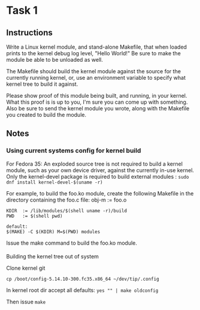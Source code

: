 # Task 1

## Instructions
Write a Linux kernel module, and stand-alone Makefile, that when loaded
prints to the kernel debug log level, "Hello World!"  Be sure to make
the module be able to be unloaded as well.

The Makefile should build the kernel module against the source for the
currently running kernel, or, use an environment variable to specify
what kernel tree to build it against.

Please show proof of this module being built, and running, in your
kernel.  What this proof is is up to you, I'm sure you can come up with
something.  Also be sure to send the kernel module you wrote, along with
the Makefile you created to build the module.

## Notes

### Using current systems config for kernel build

For Fedora 35:
An exploded source tree is not required to build a kernel module, such as your own device driver,
against the currently in-use kernel. Only the kernel-devel package is required to build external modules :
`sudo dnf install kernel-devel-$(uname -r)`

For example, to build the foo.ko module, create the following Makefile in the directory containing the foo.c file:
    obj-m := foo.o 

    KDIR  := /lib/modules/$(shell uname -r)/build
    PWD   := $(shell pwd)
    
    default:
	$(MAKE) -C $(KDIR) M=$(PWD) modules
	
Issue the make command to build the foo.ko module.

####

Building the kernel tree out of system

Clone kernel git

`cp /boot/config-5.14.10-300.fc35.x86_64 ~/dev/tip/.config`

In kernel root dir accept all defaults:
`yes "" | make oldconfig`

Then issue `make`
